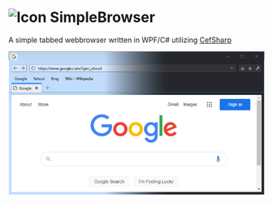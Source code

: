 # ![Icon](/SimpleBrowser/SimpleBrowser.ico|width=32px) SimpleBrowser

A simple tabbed webbrowser written in WPF/C# utilizing [CefSharp](https://github.com/cefsharp/CefSharp)

![Screenshot](/Screenshot.png)
